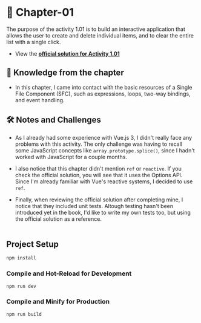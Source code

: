 # 📗 Chapter-01

The purpose of the activity 1.01 is to build an interactive application that allows the user to create and delete individual items, and to clear the entire list with a single click. 
- View the [**official solution for Activity 1.01**](https://github.com/PacktPublishing/Frontend-Development-Projects-with-Vue.js-3/tree/v2-edition/Chapter01/Activity1.01)


## 🧠 Knowledge from the chapter

- In this chapter, I came into contact with the basic resources of a Single File Component (SFC), such as expressions, loops, two-way bindings, and event handling.

## 🛠️ Notes and Challenges

- As I already had some experience with Vue.js 3, I didn't really face any problems with this activity. The only challenge was having to recall some JavaScript concepts like `array.prototype.splice()`, since I hadn't worked with JavaScript for a couple months.

- I also notice that this chapter didn't mention `ref` or `reactive`. If you check the official solution, you will see that it uses the Options API. Since I'm already familiar with Vue's reactive systems, I decided to use `ref`.

- Finally, when reviewing the official solution after completing mine, I notice that they included unit tests. Altough testing hasn't been introduced yet in the book, I'd like to write my own tests too, but using the official solution as a reference.</br></br>

## Project Setup

```bash
npm install
```

### Compile and Hot-Reload for Development

```bash
npm run dev
```

### Compile and Minify for Production

```sh
npm run build
```
